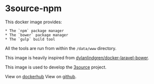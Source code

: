 # 3source-npm

This docker image provides:

    * The `npm` package manager
    * The `bower` package manager
    * The `gulp` build tool

All the tools are run from within the `/data/www` directory.

This image is heavily inspired from [dylanlindgren/docker-laravel-bower](https://github.com/dylanlindgren/docker-laravel-phpcli).

This image is used to develop the [3source](https://github.com/mogria/3source) project.

View on [dockerhub](https://hub.docker.com/r/mogria/3source-phpcli)
View on [github](https://github.com/mogria/3source-data).

